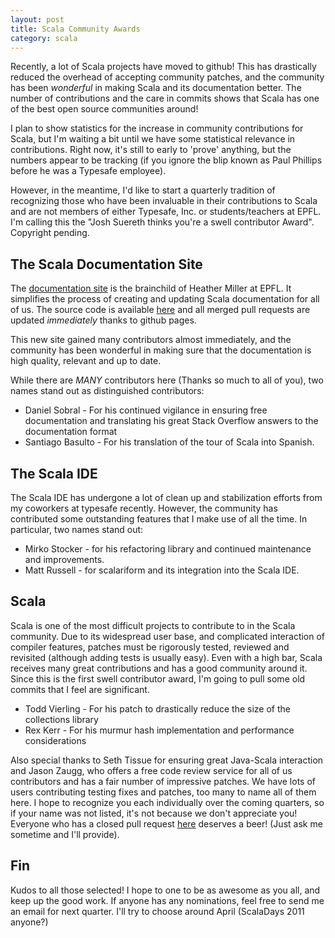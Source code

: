 ```yaml
---
layout: post
title: Scala Community Awards
category: scala
---
```


Recently, a lot of Scala projects have moved to github!  This has drastically reduced the overhead of accepting community patches, and the community has been *wonderful* in making Scala and its documentation better.  The number of contributions and the care in commits shows that Scala has one of the best open source communities around!

I plan to show statistics for the increase in community contributions for Scala, but I'm waiting a bit until we have some statistical relevance in contributions.  Right now, it's still to early to 'prove' anything, but the numbers appear to be tracking (if you ignore the blip known as Paul Phillips before he was a Typesafe employee).

However, in the meantime, I'd like to start a quarterly tradition of recognizing those who have been invaluable in their contributions to Scala and are not members of either Typesafe, Inc. or students/teachers at EPFL.  I'm calling this the "Josh Suereth thinks you're a swell contributor Award".  Copyright pending.


## The Scala Documentation Site ##

The [documentation site](http://docs.scala-lang.org) is the brainchild of Heather Miller at EPFL.  It simplifies the process of creating and updating Scala documentation for all of us.  The source code is available [here](http://github.com/scala/scala.github.com) and all merged pull requests are updated *immediately* thanks to github pages.

This new site gained many contributors almost immediately, and the community has been wonderful in making sure that the documentation is high quality, relevant and up to date.

While there are *MANY* contributors here (Thanks so much to all of you), two names stand out as distinguished contributors:

* Daniel Sobral - For his continued vigilance in ensuring free documentation and translating his great Stack Overflow answers to the documentation format
* Santiago Basulto - For his translation of the tour of Scala into Spanish.


## The Scala IDE ##

The Scala IDE has undergone a lot of clean up and stabilization efforts from my coworkers at typesafe recently.   However, the community has contributed some outstanding features that I make use of all the time.   In particular, two names stand out:

* Mirko Stocker - for his refactoring library and continued maintenance and improvements.
* Matt Russell - for scalariform and its integration into the Scala IDE.

## Scala ##

Scala is one of the most difficult projects to contribute to in the Scala community.  Due to its widespread user base, and complicated interaction of compiler features, patches must be rigorously tested, reviewed and revisited (although adding tests is usually easy).  Even with a high bar, Scala receives many great contributions and has a good community around it.  Since this is the first swell contributor award, I'm going to pull some old commits that I feel are significant.

* Todd Vierling - For his patch to drastically reduce the size of the collections library
* Rex Kerr - For his murmur hash implementation and performance considerations

Also special thanks to Seth Tissue for ensuring great Java-Scala interaction and Jason Zaugg, who offers a free code review service for all of us contributors and has a fair number of impressive patches.  We have lots of users contributing testing fixes and patches, too many to name all of them here.  I hope to recognize you each individually over the coming quarters, so if your name was not listed, it's not because we don't appreciate you!  Everyone who has a closed pull request [here](https://github.com/scala/scala/pulls) deserves a beer! (Just ask me sometime and I'll provide).


## Fin ##


Kudos to all those selected!  I hope to one to be as awesome as you all, and keep up the good work.   If anyone has any nominations, feel free to send me an email for next quarter.   I'll try to choose around April (ScalaDays 2011 anyone?)


